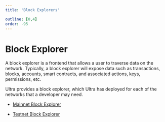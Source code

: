 ```yaml
---
title: 'Block Explorers'

outline: [0,4]
order: -95
---
```


# Block Explorer

A block explorer is a frontend that allows a user to traverse data on the network. Typically, a block explorer will expose data such as transactions, blocks, accounts, smart contracts, and associated actions, keys, permissions, etc.

Ultra provides a block explorer, which Ultra has deployed for each of the networks that a developer may need.

- [Mainnet Block Explorer](https://explorer.mainnet.ultra.io/)

- [Testnet Block Explorer](https://explorer.testnet.ultra.io/)
